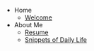 <!-- 侧边栏 docs/_sidebar.md -->

- Home
  - [Welcome](README.md)
- About Me
  - [Resume](/resume/Johnny_Resume_eng.md)
  - [Snippets of Daily Life](/snippets_of_daily/)

<!-- 以下略 -->
